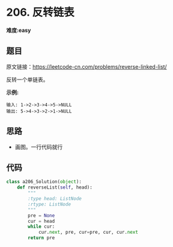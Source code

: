 # 206. 反转链表
**难度:easy**
## 题目
原文链接：https://leetcode-cn.com/problems/reverse-linked-list/

反转一个单链表。

**示例:**
```
输入: 1->2->3->4->5->NULL
输出: 5->4->3->2->1->NULL
```
## 思路
* 画图。一行代码就行

## 代码
```python
class a206_Solution(object):
    def reverseList(self, head):
        """
        :type head: ListNode
        :rtype: ListNode
        """
        pre = None
        cur = head
        while cur:
            cur.next, pre, cur=pre, cur, cur.next
        return pre
```
